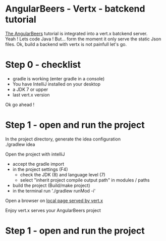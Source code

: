 # AngularBeers - Vertx - batckend tutorial #


[The AngularBeers](https://github.com/LostInBrittany/angular-beers) tutorial is integrated into a vert.x batckend server.                               
Yeah ! Lets code Java !
But... form the moment it only serve the static Json files.
Ok, build a backend with vertx is not painfull let's go.


# Step 0 - checklist #
 - gradle is working (enter gradle in a console)
 - You have IntelliJ installed on your desktop
 - a JDK 7 or upper
 - last vert.x version
 
Ok go ahead !
 
# Step 1 - open and run the project #
In the project directory, generate the idea configuration  
./gradlew idea 

Open the project with intelliJ 
 - accept the gradle import
 - in the project settings (F4)
   - check the JDK (8) and language level (7)
   - select "inherit project compile output path" in modules / paths
 - build the project (Build/make project)
 - in the terminal run './gradlew runMod -i'
 
 Open a browser on [local page served by vert.x](http://localhost:44081/index.html)
 
 Enjoy vert.x serves your AngularBeers project

# Step 1 - open and run the project #